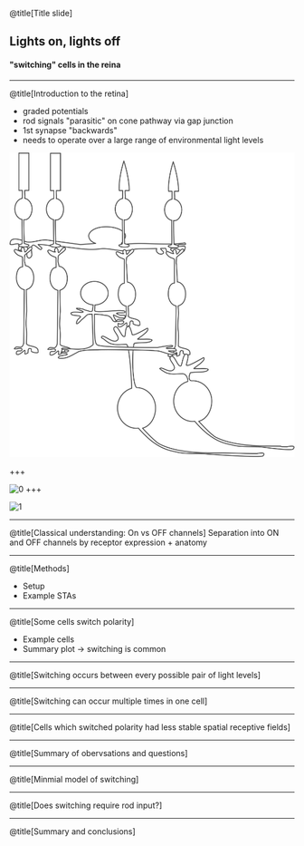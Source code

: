 @title[Title slide]
## Lights on, lights off
#### "switching" cells in the reina
---

@title[Introduction to the retina]
- graded potentials
- rod signals "parasitic" on cone pathway via gap junction
- 1st synapse "backwards"
- needs to operate over a large range of environmental light levels

![retina](figures/retina_circuit.png)


+++
<!-- .slide: data-background-transition="none" -->
![0](image=figures/retina_circuit.png)
+++
<!-- .slide: data-background-transition="none" -->
![1](image=figures/retina_circuit.png)

---

@title[Classical understanding: On vs OFF channels]
Separation into ON and OFF channels by receptor expression + anatomy

---

@title[Methods]

- Setup
- Example STAs

---

@title[Some cells switch polarity]

- Example cells
- Summary plot -> switching is common

---

@title[Switching occurs between every possible pair of light levels]

---

@title[Switching can occur multiple times in one cell]

---

@title[Cells which switched polarity had less stable spatial receptive fields]

---

@title[Summary of obervsations and questions]

---

@title[Minmial model of switching]

---

@title[Does switching require rod input?]

---

@title[Summary and conclusions]
